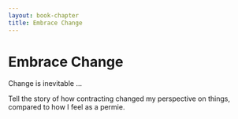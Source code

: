 ```yaml
---
layout: book-chapter
title: Embrace Change
---
```

# Embrace Change

Change is inevitable ...

Tell the story of how contracting changed my perspective on things, compared to how I feel as a permie.